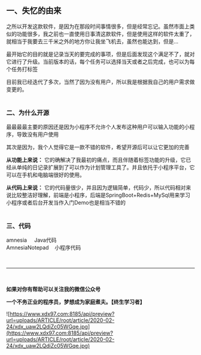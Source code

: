 ## 一、失忆的由来

之所以开发这款软件，是因为在那段时间事情很多，但是经常忘记。虽然市面上类似的功能很多，我之前也一直使用日事清这款软件，但是使用这样的软件太重了，就相当于我要去三千米之外的地方你让我坐飞机去，虽然也能达到，但是...  <br/>

最开始它的目的就是记录当天的要完成的事项，但是后面发现这个满足不了，就对它进行了升级。当前版本的话，每个任务可以选择当天或者之后完成，也可以为每个任务打标签 <br/>

目前我已经迭代了多次，当然了因为没有用户，所以我是根据我自己的用户需求做变更的。<br/><br/>


### 二、为什么开源

最最最最主要的原因还是因为小程序不允许个人发布这种用户可以输入功能的小程序，导致没有用户使用<br/>

其次是因为，我个人觉得它是一款不错的软件，希望开源后可以让它更加的完善 <br/>

**从功能上来说：**
它的确解决了我最初的痛点，而且伴随着标签功能的升级，它已经从单纯的日记录扩展到了可以作为计划管理工具了。并且依托于小程序平台，它可以在手机和电脑端很好的使用。<br/>

**从代码上来说：**
它的代码量很少，并且因为逻辑简单，代码少，所以代码相对来说比较整洁好理解，前端是小程序，后端是SpringBoot+Redis+MySql用来学习小程序或者后台开发当作入门Demo也是相当不错的<br/><br/>

### 三、代码

amnesia &nbsp;&nbsp;&nbsp;&nbsp;Java代码 <br/>
AmnesiaNotepad&nbsp;&nbsp;&nbsp;&nbsp;小程序代码



<br/><hr/><br/>



**如果对你有帮助可以关注我的微信公众号**

**一个不务正业的程序员，梦想成为家庭煮夫。【终生学习者】**

![https://www.xdx97.com:8185/api/preview?url=uploads/ARTICLE/root/article/2020-02-24/xdx_uaw2LQdiZc05WGqe.jpg](https://www.xdx97.com:8185/api/preview?url=uploads/ARTICLE/root/article/2020-02-24/xdx_uaw2LQdiZc05WGqe.jpg)
